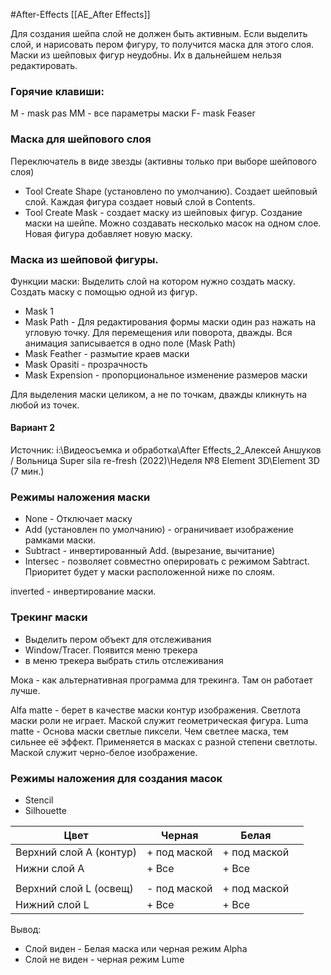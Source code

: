 #After-Effects 
[[AE_After Effects]]

Для создания шейпа слой не должен быть активным.
Если выделить слой, и нарисовать пером фигуру, то получится маска для этого слоя.
Маски из шейповых фигур неудобны. Их в дальнейшем нельзя редактировать.
### Горячие клавиши:
M - mask pas
MM - все параметры маски
F- mask Feaser


### Маска для шейпового слоя
Переключатель в виде звезды (активны только при выборе шейпового слоя) 
- Tool Create Shape (установлено по умолчанию). Создает шейповый слой. Каждая фигура создает новый слой в Contents.
- Tool Create Mask - создает маску из шейповых фигур. Создание маски на шейпе. Можно создавать несколько масок на одном слое. Новая фигура добавляет новую маску.

### Маска из шейповой фигуры. 
Функции маски:
Выделить слой на котором нужно создать маску.
Создать маску с помощью одной из фигур.
- Mask 1
- Mask Path - Для редактирования формы маски один раз нажать на угловую точку. Для перемещения или поворота, дважды. Вся анимация записывается в одно поле (Mask Path)
- Mask Feather - размытие краев маски
- Mask Opasiti - прозрачность
- Mask Expension - пропорциональное изменение размеров маски

Для выделения маски целиком, а не по точкам, дважды кликнуть на любой из точек.

#### Вариант 2
Источник: i:\Видеосъемка и обработка\After Effects\_2_Алексей Аншуков / Вольница Super sila re-fresh (2022)\Неделя №8 Element 3D\Element 3D (7 мин.)

### Режимы наложения маски
- None - Отключает маску
- Add (установлен по умолчанию) - ограничивает изображение рамками маски.
- Subtract - инвертированный Add. (вырезание, вычитание)
- Intersec - позволяет совместно оперировать с режимом Sabtract. Приоритет будет у маски расположенной ниже по слоям.

inverted - инвертирование маски.
### Трекинг маски
- Выделить пером объект для отслеживания
- Window/Tracer. Появится меню трекера
- в меню трекера выбрать стиль отслеживания

Мока - как альтернативная программа для трекинга. Там он работает лучше.

Alfa matte - берет в качестве маски контур изображения. Светлота маски роли не играет. Маской служит геометрическая фигура.
Luma matte - Основа маски светлые пиксели. Чем светлее маска, тем сильнее её эффект. Применяется в масках с разной степени светлоты. Маской служит черно-белое изображение.

### Режимы наложения для создания масок
- Stencil
- Silhouette


| Цвет           | Черная | Белая |     | 
| -------------- | ------ | ----- | --- |
| Верхний слой A (контур) | + под маской|+ под маской|     |
| Нижни слой A   | + Все|     + Все|     |
|                |        |       |     |
| Верхний слой L (освещ) | - под маской       | + под маской|     |
| Нижний слой L  | + Все       | + Все      |     |

Вывод: 
- Слой виден - Белая маска или черная режим Alpha
- Слой не виден - черная режим Lume

